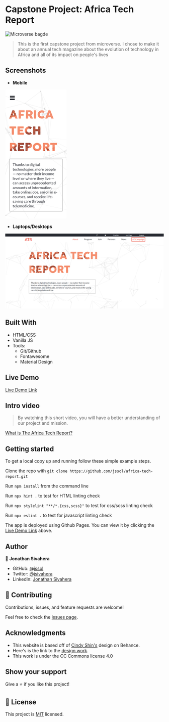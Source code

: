 
# Capstone Project: Africa Tech Report

![Microverse bagde](https://img.shields.io/badge/Microverse-blueviolet)

> This is the first capstone project from microverse. I chose to make it about an annual tech magazine about the evolution of technology in Africa and all of its impact on people's lives

## Screenshots

- **Mobile**

![Mobile screenshot](./assets/images/mobile.png)

- **Laptops/Desktops**

![Computer screenshot](./assets/images/computer.png)

## Built With

- HTML/CSS
- Vanilla JS
- Tools:
  - Git/Github
  - Fontawesome
  - Material Design

## Live Demo

[Live Demo Link](https://jssol.github.io/africa-tech-report/)

## Intro video

> By watching this short video, you will have a better understanding of our project and mission.

[What is The Africa Tech Report?](https://www.loom.com/share/ac2ae7cd0abc45edb19133912fc43526)

## Getting started

To get a local copy up and running follow these simple example steps.

Clone the repo with `git clone https://github.com/jssol/africa-tech-report.git`

Run `npm install` from the command line

Run `npx hint .` to test for HTML linting check

Run `npx stylelint "**/*.{css,scss}"` to test for css/scss linting check

Run `npx eslint .` to test for javascript linting check

The app is deployed using Github Pages. You can view it by clicking the [Live Demo Link](#Live-Demo) above.

## Author

👤 **Jonathan Sivahera**

- GitHub: [@jssol](https://github.com/jssol)
- Twitter: [@jsivahera](https://twitter.com/jsivahera)
- LinkedIn: [Jonathan Sivahera](https://linkedin.com/in/jsivahera)

## 🤝 Contributing

Contributions, issues, and feature requests are welcome!

Feel free to check the [issues page](../../issues/).

## Acknowledgments

- This website is based off of [Cindy Shin's](https://www.behance.net/adagio07) design on Behance.
- Here's is the link to the [design work](https://www.behance.net/gallery/29845175/CC-Global-Summit-2015).
- This work is under the CC Commons license 4.0

## Show your support

Give a ⭐️ if you like this project!

## 📝 License

This project is [MIT](./MIT.md) licensed.
